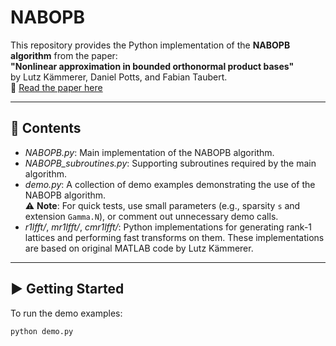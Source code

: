 # NABOPB

This repository provides the Python implementation of the **NABOPB algorithm** from the paper:  
**"Nonlinear approximation in bounded orthonormal product bases"**  
by Lutz Kämmerer, Daniel Potts, and Fabian Taubert.  
📄 [Read the paper here](https://doi.org/10.1007/s43670-023-00057-7)

---

## 📁 Contents

- *NABOPB.py*: Main implementation of the NABOPB algorithm.
- *NABOPB_subroutines.py*: Supporting subroutines required by the main algorithm.
- *demo.py*: A collection of demo examples demonstrating the use of the NABOPB algorithm.  
  ⚠️ **Note**: For quick tests, use small parameters (e.g., sparsity `s` and extension `Gamma.N`), or comment out unnecessary demo calls.
- *r1lfft/*, *mr1lfft/*, *cmr1lfft/*: Python implementations for generating rank-1 lattices and performing fast transforms on them. These implementations are based on original MATLAB code by Lutz Kämmerer.

---

## ▶️ Getting Started

To run the demo examples:

```bash
python demo.py
